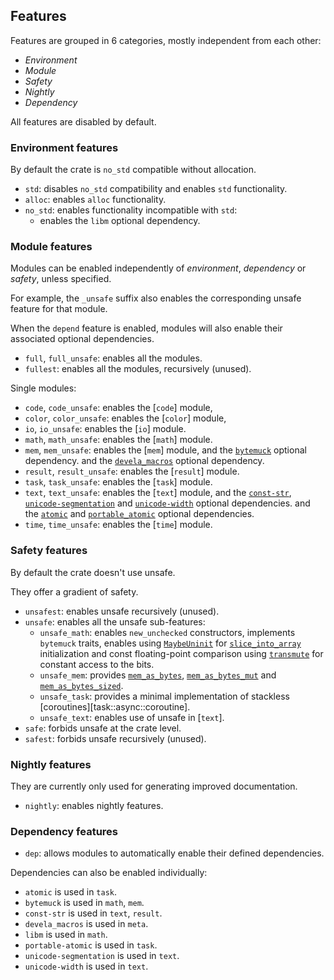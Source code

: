 ## Features

Features are grouped in 6 categories, mostly independent from each other:
- *Environment*
- *Module*
- *Safety*
- *Nightly*
- *Dependency*

All features are disabled by default.


### Environment features

By default the crate is `no_std` compatible without allocation.

- `std`: disables `no_std` compatibility and enables `std` functionality.
- `alloc`: enables `alloc` functionality.
- `no_std`: enables functionality incompatible with `std`:
  - enables the `libm` optional dependency.


### Module features

Modules can be enabled independently of *environment*, *dependency* or *safety*,
unless specified.

For example, the `_unsafe` suffix also enables the corresponding unsafe feature
for that module.

When the `depend` feature is enabled, modules will also enable their associated
optional dependencies.

- `full`, `full_unsafe`: enables all the modules.
- `fullest`: enables all the modules, recursively (unused).

Single modules:
- `code`, `code_unsafe`: enables the [`code`] module,
- `color`, `color_unsafe`: enables the [`color`] module,
- `io`, `io_unsafe`: enables the [`io`] module.
- `math`, `math_unsafe`: enables the [`math`] module.
- `mem`, `mem_unsafe`: enables the [`mem`] module,
  and the [`bytemuck`] optional dependency.
  and the [`devela_macros`] optional dependency.
- `result`, `result_unsafe`: enables the [`result`] module.
- `task`, `task_unsafe`: enables the [`task`] module.
- `text`, `text_unsafe`: enables the [`text`] module,
  and the [`const-str`], [`unicode-segmentation`] and [`unicode-width`] optional dependencies.
  and the [`atomic`] and [`portable_atomic`] optional dependencies.
- `time`, `time_unsafe`: enables the [`time`] module.


### Safety features

By default the crate doesn't use unsafe.

They offer a gradient of safety.

- `unsafest`: enables unsafe recursively (unused).
- `unsafe`: enables all the unsafe sub-features:
  - `unsafe_math`: enables `new_unchecked` constructors, implements `bytemuck` traits,
    enables using [`MaybeUninit`] for [`slice_into_array`] initialization and
    const floating-point comparison  using [`transmute`] for constant access to the bits.
  - `unsafe_mem`: provides [`mem_as_bytes`], [`mem_as_bytes_mut`] and [`mem_as_bytes_sized`].
  - `unsafe_task`: provides a minimal implementation of stackless
    [coroutines][task::async::coroutine].
  - `unsafe_text`: enables use of unsafe in [`text`].
- `safe`: forbids unsafe at the crate level.
- `safest`: forbids unsafe recursively (unused).


### Nightly features

They are currently only used for generating improved documentation.

- `nightly`: enables nightly features.


### Dependency features

- `dep`: allows modules to automatically enable their defined dependencies.

Dependencies can also be enabled individually:
- `atomic` is used in `task`.
- `bytemuck` is used in `math`, `mem`.
- `const-str` is used in `text`, `result`.
- `devela_macros` is used in `meta`.
- `libm` is used in `math`.
- `portable-atomic` is used in `task`.
- `unicode-segmentation` is used in `text`.
- `unicode-width` is used in `text`.

[`IntBuf`]: text::IntBuf
[`IntBufable`]: text::IntBufAble
[`slice_into_array`]: data::convert::collection::slice_into_array
[`MaybeUninit`]: core::mem::MaybeUninit
[`transmute`]: core::mem::transmute
[`mem_as_bytes`]: mem::mem_as_bytes
[`mem_as_bytes_mut`]: mem::mem_as_bytes_mut
[`mem_as_bytes_sized`]: mem::mem_as_bytes_sized

[`atomic`]: dep::atomic
[`bytemuck`]: dep::bytemuck
[`devela_macros`]: dep::devela_macros
[`const-str`]: dep::const_str
[`portable_atomic`]: dep::portable_atomic
[`unicode-segmentation`]: dep::unicode_segmentation
[`unicode-width`]: dep::unicode_width
